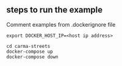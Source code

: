 ## steps to run the example
Comment examples from .dockerignore file
```
export DOCKER_HOST_IP=<host ip address>
```

```
cd carma-streets
docker-compose up  
docker-compose down
```